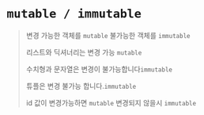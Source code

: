 # `mutable / immutable`

>변경 가능한 객체를 `mutable` 불가능한 객체를 `immutable`
>
>리스트와 딕셔너리는 변경 가능 `mutable`
>
>수치형과 문자열은 변경이 불가능합니다`immutable`
>
>튜플은 변경 불가능 합니다.`immutable`
>
>id 값이 변경가능하면 `mutable` 변경되지 않을시 `immutable`